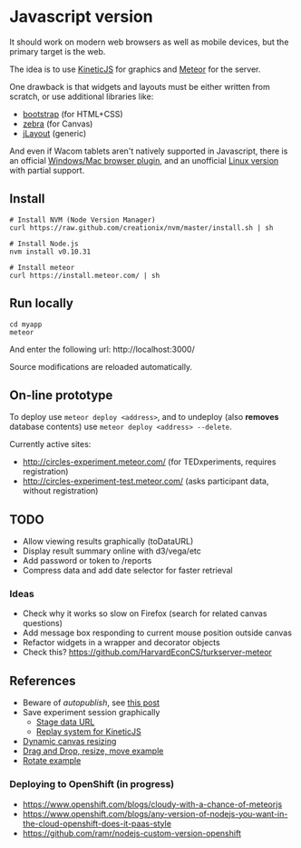 # Javascript version

It should work on modern web browsers as well as mobile devices, but the primary target is the web.

The idea is to use [KineticJS](http://kineticjs.com/) for graphics and [Meteor](https://www.meteor.com/) for the server.

One drawback is that widgets and layouts must be either written from scratch, or use additional libraries like:
- [bootstrap](http://getbootstrap.com/) (for HTML+CSS)
- [zebra](http://www.zebkit.com/) (for Canvas)
- [jLayout](http://www.bramstein.com/projects/jlayout/) (generic)

And even if Wacom tablets aren't natively supported in Javascript, there is an official [Windows/Mac browser plugin](http://www.wacomeng.com/web/WebPluginReleaseNotes.htm), and an unofficial [Linux version](https://github.com/ZaneA/WacomWebPlugin) with partial support.

## Install

```
# Install NVM (Node Version Manager)
curl https://raw.github.com/creationix/nvm/master/install.sh | sh

# Install Node.js
nvm install v0.10.31

# Install meteor
curl https://install.meteor.com/ | sh
```

## Run locally

```
cd myapp
meteor
```

And enter the following url: http://localhost:3000/

Source modifications are reloaded automatically.

## On-line prototype

To deploy use `meteor deploy <address>`, and to undeploy (also **removes** database contents) use `meteor deploy <address> --delete`.

Currently active sites:

- http://circles-experiment.meteor.com/ (for TEDxperiments, requires registration)
- http://circles-experiment-test.meteor.com/ (asks participant data, without registration)

## TODO

- Allow viewing results graphically (toDataURL)
- Display result summary online with d3/vega/etc
- Add password or token to /reports
- Compress data and add date selector for faster retrieval

### Ideas

- Check why it works so slow on Firefox (search for related canvas questions)
- Add message box responding to current mouse position outside canvas
- Refactor widgets in a wrapper and decorator objects
- Check this? https://github.com/HarvardEconCS/turkserver-meteor


## References

- Beware of *autopublish*, see [this post](http://blog.jerodsanto.net/2012/04/confessions-of-a-meteor-newb/)
- Save experiment session graphically
  - [Stage data URL](http://www.html5canvastutorials.com/kineticjs/html5-canvas-stage-data-url-with-kineticjs/)
  - [Replay system for KineticJS](http://nightlycoding.com/index.php/2014/01/replay-system-for-kineticjs-and-html5-canvas/)
- [Dynamic canvas resizing](http://stackoverflow.com/questions/20770247/dynamic-canvas-re-sizing-in-kineticjs)
- [Drag and Drop, resize, move example](http://www.html5canvastutorials.com/labs/html5-canvas-drag-and-drop-resize-and-invert-images/)
- [Rotate example](http://codepen.io/ArtemGr/pen/ociAD)

### Deploying to OpenShift (in progress)

- https://www.openshift.com/blogs/cloudy-with-a-chance-of-meteorjs
- https://www.openshift.com/blogs/any-version-of-nodejs-you-want-in-the-cloud-openshift-does-it-paas-style
- https://github.com/ramr/nodejs-custom-version-openshift